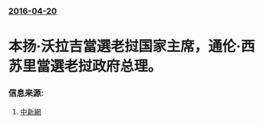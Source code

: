 ### [2016-04-20](/news/2016/04/20/index.md)

##### 
# 本扬·沃拉吉當選老挝国家主席，通伦·西苏里當選老挝政府总理。 




### 信息来源:

1. [中新網](http://www.chinanews.com/gj/2016/04-20/7841544.shtml)
